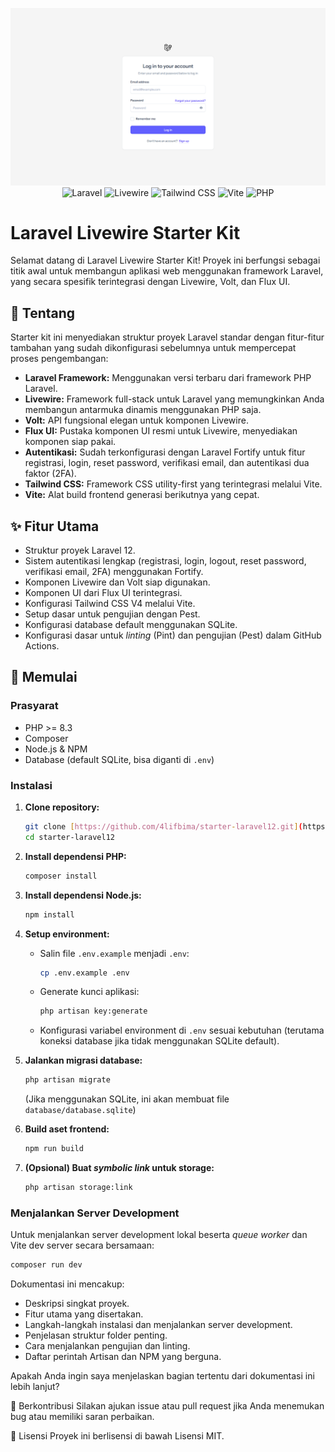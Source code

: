 <p align="center">
    <img src="./public/preview.png">

  <img src="https://img.shields.io/badge/Laravel-%23FF2D20.svg?style=for-the-badge&logo=laravel&logoColor=white" alt="Laravel">
  <img src="https://img.shields.io/badge/Livewire-e00bc0?style=for-the-badge&logo=livewire&logoColor=white" alt="Livewire">
  <img src="https://img.shields.io/badge/Tailwind_CSS-06B6D4?style=for-the-badge&logo=tailwindcss&logoColor=white" alt="Tailwind CSS">
  <img src="https://img.shields.io/badge/Vite-646CFF?style=for-the-badge&logo=vite&logoColor=white" alt="Vite">
  <img src="https://img.shields.io/badge/PHP-777BB4?style=for-the-badge&logo=php&logoColor=white" alt="PHP">
</p>

# Laravel Livewire Starter Kit

Selamat datang di Laravel Livewire Starter Kit! Proyek ini berfungsi sebagai titik awal untuk membangun aplikasi web menggunakan framework Laravel, yang secara spesifik terintegrasi dengan Livewire, Volt, dan Flux UI.

## 📜 Tentang

Starter kit ini menyediakan struktur proyek Laravel standar dengan fitur-fitur tambahan yang sudah dikonfigurasi sebelumnya untuk mempercepat proses pengembangan:

* **Laravel Framework:** Menggunakan versi terbaru dari framework PHP Laravel.
* **Livewire:** Framework full-stack untuk Laravel yang memungkinkan Anda membangun antarmuka dinamis menggunakan PHP saja.
* **Volt:** API fungsional elegan untuk komponen Livewire.
* **Flux UI:** Pustaka komponen UI resmi untuk Livewire, menyediakan komponen siap pakai.
* **Autentikasi:** Sudah terkonfigurasi dengan Laravel Fortify untuk fitur registrasi, login, reset password, verifikasi email, dan autentikasi dua faktor (2FA).
* **Tailwind CSS:** Framework CSS utility-first yang terintegrasi melalui Vite.
* **Vite:** Alat build frontend generasi berikutnya yang cepat.

## ✨ Fitur Utama

* Struktur proyek Laravel 12.
* Sistem autentikasi lengkap (registrasi, login, logout, reset password, verifikasi email, 2FA) menggunakan Fortify.
* Komponen Livewire dan Volt siap digunakan.
* Komponen UI dari Flux UI terintegrasi.
* Konfigurasi Tailwind CSS V4 melalui Vite.
* Setup dasar untuk pengujian dengan Pest.
* Konfigurasi database default menggunakan SQLite.
* Konfigurasi dasar untuk *linting* (Pint) dan pengujian (Pest) dalam GitHub Actions.

## 🚀 Memulai

### Prasyarat

* PHP >= 8.3
* Composer
* Node.js & NPM
* Database (default SQLite, bisa diganti di `.env`)

### Instalasi

1.  **Clone repository:**
    ```bash
    git clone [https://github.com/4lifbima/starter-laravel12.git](https://github.com/4lifbima/starter-laravel12.git)
    cd starter-laravel12
    ```

2.  **Install dependensi PHP:**
    ```bash
    composer install
    ```

3.  **Install dependensi Node.js:**
    ```bash
    npm install
    ```

4.  **Setup environment:**
    * Salin file `.env.example` menjadi `.env`:
        ```bash
        cp .env.example .env
        ```
    * Generate kunci aplikasi:
        ```bash
        php artisan key:generate
        ```
    * Konfigurasi variabel environment di `.env` sesuai kebutuhan (terutama koneksi database jika tidak menggunakan SQLite default).

5.  **Jalankan migrasi database:**
    ```bash
    php artisan migrate
    ```
    (Jika menggunakan SQLite, ini akan membuat file `database/database.sqlite`)

6.  **Build aset frontend:**
    ```bash
    npm run build
    ```

7.  **(Opsional) Buat *symbolic link* untuk storage:**
    ```bash
    php artisan storage:link
    ```

### Menjalankan Server Development

Untuk menjalankan server development lokal beserta *queue worker* dan Vite dev server secara bersamaan:

```bash
composer run dev
```

Dokumentasi ini mencakup:
* Deskripsi singkat proyek.
* Fitur utama yang disertakan.
* Langkah-langkah instalasi dan menjalankan server development.
* Penjelasan struktur folder penting.
* Cara menjalankan pengujian dan linting.
* Daftar perintah Artisan dan NPM yang berguna.


Apakah Anda ingin saya menjelaskan bagian tertentu dari dokumentasi ini lebih lanjut?

🤝 Berkontribusi
Silakan ajukan issue atau pull request jika Anda menemukan bug atau memiliki saran perbaikan.

📄 Lisensi
Proyek ini berlisensi di bawah Lisensi MIT.